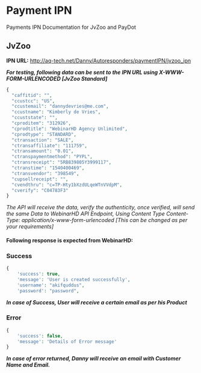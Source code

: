 # Payment IPN
Payments IPN Documentation for JvZoo and PayDot

## JvZoo
**IPN URL:** http://aq-tech.net/Danny/Autoresponders/paymentIPN/jvzoo_ipn

**_For testing, following data can be sent to the IPN URL using X-WWW-FORM-URLENCODED [JvZoo Standard]_**

```php
{
  "caffitid": "",
  "ccustcc": "US",
  "ccustemail": "dannydevries@me.com",
  "ccustname": "Kimberly de Vries",
  "ccuststate": "",
  "cproditem": "312926",
  "cprodtitle": "WebinarHD Agency Unlimited",
  "cprodtype": "STANDARD",
  "ctransaction": "SALE",
  "ctransaffiliate": "111759",
  "ctransamount": "0.01",
  "ctranspaymentmethod": "PYPL",
  "ctransreceipt": "5RB839805Y3999117",
  "ctranstime": "1540400469",
  "ctransvendor": "398549",
  "cupsellreceipt": "",
  "cvendthru": "c=TP-Hty1bXzdULqeWTnVVdpM",
  "cverify": "C04783F3"
}
```
*The API will receive the data, verify the authenticity, once verified, will send the same Data to WebinarHD API Endpoint, Using Content Type Content-Type: application/x-www-form-urlencoded [This can be changed as per your requirements]*

#### Following response is expected from WebinarHD:
### Success
```php
{
    'success': true,
    'message': 'User is created successfully',
    'username': "akifquddus",
    'password': "password",
```
**_In case of Success, User will receive a certain email as per his Product_**

### Error
```php
{
    'success': false,
    'message': 'Details of Error message'
}
```
**_In case of error returned, Danny will receive an email with Customer Name and Email._**

